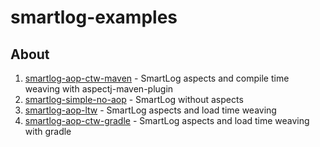 # smartlog-examples

## About

1. [smartlog-aop-ctw-maven](https://github.com/ivnik/smartlog-examples/tree/master/smartlog-aop-ctw-maven) - SmartLog aspects and compile time weaving with aspectj-maven-plugin
2. [smartlog-simple-no-aop](https://github.com/ivnik/smartlog-examples/tree/master/smartlog-simple-no-aop) - SmartLog without aspects
3. [smartlog-aop-ltw](https://github.com/ivnik/smartlog-examples/tree/master/smartlog-aop-ltw) - SmartLog aspects and load time weaving
4. [smartlog-aop-ctw-gradle](https://github.com/ivnik/smartlog-examples/tree/master/smartlog-aop-ctw-gradle) - SmartLog aspects and load time weaving with gradle